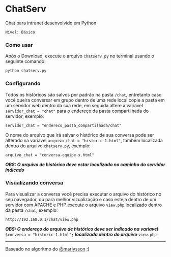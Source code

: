 # ChatServ
Chat para intranet desenvolvido em Python

    Nível: Básico


### Como usar

Após o Download, execute o arquivo ```chatserv.py``` no terminal usando o seguinte comando:

    python chatserv.py


### Configurando
Todos os históricos são salvos por padrão na pasta ```/chat```, entretanto caso você queira conversar em grupo dentro de uma rede local copie a pasta em um servidor web dentro da sua rede, em seguida altere a variavel ```servidor_chat = "chat"``` para o endereço da pasta compartilhada do servidor, exemplo:

    servidor_chat = "endereco_pasta_compartilhada/chat"


O nome do arquivo que irá salvar o histórico de sua conversa pode ser alterado na variavel ```arquivo_chat = "historic-1.html"```, também localizada dentro do arquivo ```chatserv.py```, exemplo:

    arquivo_chat = "conversa-equipe-x.html"


***OBS: O arquivo de histórico deve estar localizado no caminho do servidor indicado***

### Visualizando conversa
Para visualizar a conversa você precisa executar o arquivo do histórico no seu navegador, ou para melhor vizualização e caso esteja dentro de um servidor com APACHE e PHP execute o arquivo ```view.php``` localizado dentro da pasta ```/chat```, exemplo:

    http://192.168.0.1/chat/view.php


***OBS: O endereço do arquivo de histórico deve ser indicado na variavel*** ```$conversa = "historic-1.html";``` ***localizada dentro do arquivo*** ```view.php```


-------------------------
Baseado no algoritmo do [@marlysson](https://github.com/pythoneiros/Exercicios/blob/master/Exercicio-3/Marlysson/exercicio.py) ;)
